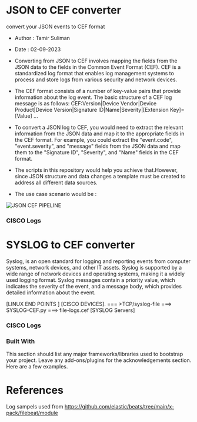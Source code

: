 


# JSON to CEF converter
convert your JSON events to CEF format
* Author : Tamir Suliman
* Date : 02-09-2023

* Converting from JSON to CEF involves mapping the fields from the JSON data to the fields in the Common Event Format (CEF). CEF is a standardized log format that enables log management systems to process and store logs from various security and network devices.

* The CEF format consists of a number of key-value pairs that provide information about the log event. The basic structure of a CEF log message is as follows:
CEF:Version|Device Vendor|Device Product|Device Version|Signature ID|Name|Severity|[Extension Key]=[Value] ...

* To convert a JSON log to CEF, you would need to extract the relevant information from the JSON data and map it to the appropriate fields in the CEF format. For example, you could extract the "event.code", "event.severity", and "message" fields from the JSON data and map them to the "Signature ID", "Severity", and "Name" fields in the CEF format.

* The scripts in this repository would help you achieve that.However, since JSON structure and data changes a template must be created to address all different data sources.

* The use case scenario would be :

![JSON CEF PIPELINE ]("https://github.com/allamiro/JSON-SYSLOG-TO-CEF/blob/main/images/jsoncef.png")


### CISCO Logs

# SYSLOG to CEF converter
Syslog,  is an open standard for logging and reporting events from computer systems, network devices, and other IT assets. Syslog is supported by a wide range of network devices and operating systems, making it a widely used logging format. Syslog messages contain a priority value, which indicates the severity of the event, and a message body, which provides detailed information about the event.


[LINUX END POINTS ]
[CISCO DEVICES]. === >TCP/syslog-file ===> SYSLOG-CEF.py ===> file-logs.cef 
[SYSLOG Servers]


### CISCO Logs 



### Built With

This section should list any major frameworks/libraries used to bootstrap your project. Leave any add-ons/plugins for the acknowledgements section. Here are a few examples.


# References 
Log sampels  used from https://github.com/elastic/beats/tree/main/x-pack/filebeat/module
